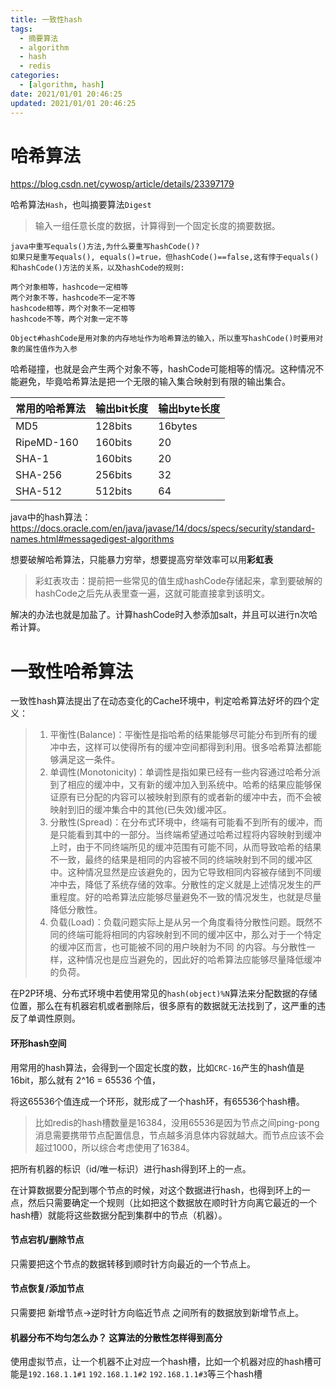```yaml
---
title: 一致性hash
tags: 
  - 摘要算法
  - algorithm
  - hash
  - redis
categories: 
  - [algorithm, hash]
date: 2021/01/01 20:46:25
updated: 2021/01/01 20:46:25
---
```




# 哈希算法

https://blog.csdn.net/cywosp/article/details/23397179

哈希算法`Hash`，也叫摘要算法`Digest`

> 输入一组任意长度的数据，计算得到一个固定长度的摘要数据。

```
java中重写equals()方法,为什么要重写hashCode()?
如果只是重写equals(), equals()=true，但hashCode()==false,这有悖于equals()和hashCode()方法的关系，以及hashCode的规则:

两个对象相等，hashcode一定相等
两个对象不等，hashcode不一定不等
hashcode相等，两个对象不一定相等
hashcode不等，两个对象一定不等

Object#hashCode是用对象的内存地址作为哈希算法的输入，所以重写hashCode()时要用对象的属性值作为入参
```

哈希碰撞，也就是会产生两个对象不等，hashCode可能相等的情况。这种情况不能避免，毕竟哈希算法是把一个无限的输入集合映射到有限的输出集合。

| 常用的哈希算法 | 输出bit长度 | 输出byte长度 |
| -------------- | ----------- | ------------ |
| MD5            | 128bits     | 16bytes      |
| RipeMD-160     | 160bits     | 20           |
| SHA-1          | 160bits     | 20           |
| SHA-256        | 256bits     | 32           |
| SHA-512        | 512bits     | 64           |

java中的hash算法：https://docs.oracle.com/en/java/javase/14/docs/specs/security/standard-names.html#messagedigest-algorithms



想要破解哈希算法，只能暴力穷举，想要提高穷举效率可以用**彩虹表**

> 彩虹表攻击：提前把一些常见的值生成hashCode存储起来，拿到要破解的hashCode之后先从表里查一遍，这就可能直接拿到该明文。

解决的办法也就是加盐了。计算hashCode时入参添加salt，并且可以进行n次哈希计算。





# 一致性哈希算法

一致性hash算法提出了在动态变化的Cache环境中，判定哈希算法好坏的四个定义：

> 1. 平衡性(Balance)：平衡性是指哈希的结果能够尽可能分布到所有的缓冲中去，这样可以使得所有的缓冲空间都得到利用。很多哈希算法都能够满足这一条件。
> 2. 单调性(Monotonicity)：单调性是指如果已经有一些内容通过哈希分派到了相应的缓冲中，又有新的缓冲加入到系统中。哈希的结果应能够保证原有已分配的内容可以被映射到原有的或者新的缓冲中去，而不会被映射到旧的缓冲集合中的其他(已失效)缓冲区。 
> 3. 分散性(Spread)：在分布式环境中，终端有可能看不到所有的缓冲，而是只能看到其中的一部分。当终端希望通过哈希过程将内容映射到缓冲上时，由于不同终端所见的缓冲范围有可能不同，从而导致哈希的结果不一致，最终的结果是相同的内容被不同的终端映射到不同的缓冲区中。这种情况显然是应该避免的，因为它导致相同内容被存储到不同缓冲中去，降低了系统存储的效率。分散性的定义就是上述情况发生的严重程度。好的哈希算法应能够尽量避免不一致的情况发生，也就是尽量降低分散性。 
> 4. 负载(Load)：负载问题实际上是从另一个角度看待分散性问题。既然不同的终端可能将相同的内容映射到不同的缓冲区中，那么对于一个特定的缓冲区而言，也可能被不同的用户映射为不同 的内容。与分散性一样，这种情况也是应当避免的，因此好的哈希算法应能够尽量降低缓冲的负荷。

在P2P环境、分布式环境中若使用常见的`hash(object)%N`算法来分配数据的存储位置，那么在有机器宕机或者删除后，很多原有的数据就无法找到了，这严重的违反了单调性原则。



#### 环形hash空间

用常用的hash算法，会得到一个固定长度的数，比如`CRC-16`产生的hash值是16bit，那么就有 2^16 = 65536 个值，

将这65536个值连成一个环形，就形成了一个hash环，有65536个hash槽。

> 比如redis的hash槽数量是16384，没用65536是因为节点之间ping-pong消息需要携带节点配置信息，节点越多消息体内容就越大。而节点应该不会超过1000，所以综合考虑使用了16384。

把所有机器的标识（id/唯一标识）进行hash得到环上的一点。

在计算数据要分配到哪个节点的时候，对这个数据进行hash，也得到环上的一点，然后只需要确定一个规则（比如把这个数据放在顺时针方向离它最近的一个hash槽）就能将这些数据分配到集群中的节点（机器）。

#### 节点宕机/删除节点

只需要把这个节点的数据转移到顺时针方向最近的一个节点上。

#### 节点恢复/添加节点

只需要把   新增节点->逆时针方向临近节点   之间所有的数据放到新增节点上。

#### 机器分布不均匀怎么办？ 这算法的分散性怎样得到高分

使用虚拟节点，让一个机器不止对应一个hash槽，比如一个机器对应的hash槽可能是`192.168.1.1#1` `192.168.1.1#2` `192.168.1.1#3`等三个hash槽

